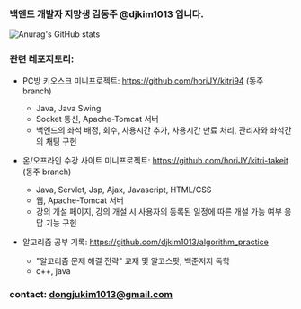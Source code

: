 ### 백엔드 개발자 지망생 김동주 @djkim1013 입니다.

![Anurag's GitHub stats](https://github-readme-stats.vercel.app/api?username=djkim1013&show_icons=true&theme=radical)

### 관련 레포지토리:
  
  + PC방 키오스크 미니프로젝트: https://github.com/horiJY/kitri94 (동주 branch)
    - Java, Java Swing
    - Socket 통신, Apache-Tomcat 서버
    - 백엔드의 좌석 배정, 회수, 사용시간 추가, 사용시간 만료 처리, 관리자와 좌석간의 채팅 구현

  + 온/오프라인 수강 사이트 미니프로젝트: https://github.com/horiJY/kitri-takeit (동주 branch)
    - Java, Servlet, Jsp, Ajax, Javascript, HTML/CSS
    - 웹, Apache-Tomcat 서버
    - 강의 개설 페이지, 강의 개설 시 사용자의 등록된 일정에 따른 개설 가능 여부 응답 기능 구현

  + 알고리즘 공부 기록: https://github.com/djkim1013/algorithm_practice 
    - "알고리즘 문제 해결 전략" 교재 및 알고스팟, 백준저지 독학
    - c++, java
    
### contact: dongjukim1013@gmail.com
